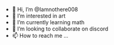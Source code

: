 - 👋 Hi, I’m @Iamnothere008
- 👀 I’m interested in art
- 🌱 I’m currently learning math
- 💞️ I’m looking to collaborate on discord 
- 📫 How to reach me ...

<!---
Iamnothere008/Iamnothere008 is a ✨ special ✨ repository because its `README.md` (this file) appears on your GitHub profile.
You can click the Preview link to take a look at your changes.
--->
